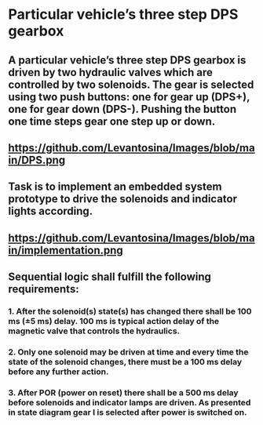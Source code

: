 # Particular vehicle’s three step DPS gearbox

## A particular vehicle’s three step DPS gearbox is driven by two hydraulic valves which are controlled by two solenoids. The gear is selected using two push buttons: one for gear up (DPS+), one for gear down (DPS-). Pushing the button one time steps gear one step up or down.
## https://github.com/Levantosina/Images/blob/main/DPS.png

## Task is to implement an embedded system prototype to drive the solenoids and indicator lights according.

## https://github.com/Levantosina/Images/blob/main/implementation.png

## Sequential logic shall fulfill the following requirements:
### 1. After the solenoid(s) state(s) has changed there shall be 100 ms (±5 ms) delay. 100 ms is typical action delay of the magnetic valve that controls the hydraulics.
### 2. Only one solenoid may be driven at time and every time the state of the solenoid changes, there must be a 100 ms delay before any further action.
### 3. After POR (power on reset) there shall be a 500 ms delay before solenoids and indicator lamps are driven. As presented in state diagram gear I is selected after power is switched on.
